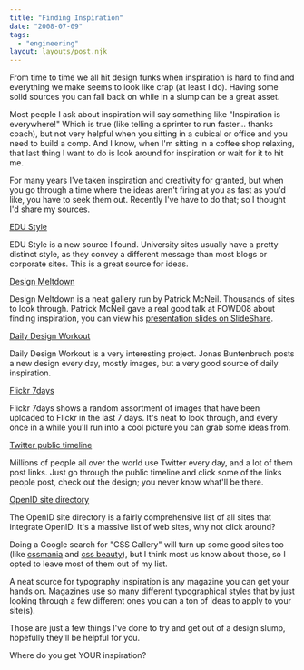 ```yaml
---
title: "Finding Inspiration"
date: "2008-07-09"
tags:
  - "engineering"
layout: layouts/post.njk
---
```


From time to time we all hit design funks when inspiration is hard to find and everything we make seems to look like crap (at least I do). Having some solid sources you can fall back on while in a slump can be a great asset.

Most people I ask about inspiration will say something like "Inspiration is everywhere!" Which is true (like telling a sprinter to run faster... thanks coach), but not very helpful when you sitting in a cubical or office and you need to build a comp. And I know, when I'm sitting in a coffee shop relaxing, that last thing I want to do is look around for inspiration or wait for it to hit me.

For many years I've taken inspiration and creativity for granted, but when you go through a time where the ideas aren't firing at you as fast as you'd like, you have to seek them out. Recently I've have to do that; so I thought I'd share my sources.

[EDU Style](http://www.edustyle.net/)

EDU Style is a new source I found. University sites usually have a pretty distinct style, as they convey a different message than most blogs or corporate sites. This is a great source for ideas.

[Design Meltdown](http://www.designmeltdown.com/)

Design Meltdown is a neat gallery run by Patrick McNeil. Thousands of sites to look through. Patrick McNeil gave a real good talk at FOWD08 about finding inspiration, you can view his [presentation slides on SlideShare](http://www.slideshare.net/carsonified/inspiration-design-trends-patrick-mc-neil).

[Daily Design Workout](http://www.jbunti.com/)

Daily Design Workout is a very interesting project. Jonas Buntenbruch posts a new design every day, mostly images, but a very good source of daily inspiration.

[Flickr 7days](http://www.flickr.com/explore/interesting/7days/)

Flickr 7days shows a random assortment of images that have been uploaded to Flickr in the last 7 days. It's neat to look through, and every once in a while you'll run into a cool picture you can grab some ideas from.

[Twitter public timeline](http://twitter.com/public_timeline)

Millions of people all over the world use Twitter every day, and a lot of them post links. Just go through the public timeline and click some of the links people post, check out the design; you never know what'll be there.

[OpenID site directory](https://www.myopenid.com/directory)

The OpenID site directory is a fairly comprehensive list of all sites that integrate OpenID. It's a massive list of web sites, why not click around?

Doing a Google search for "CSS Gallery" will turn up some good sites too (like [cssmania](http://www.cssmania.com) and [css beauty](http://www.cssbeauty.com/)), but I think most us know about those, so I opted to leave most of them out of my list.

A neat source for typography inspiration is any magazine you can get your hands on. Magazines use so many different typographical styles that by just looking through a few different ones you can a ton of ideas to apply to your site(s).

Those are just a few things I've done to try and get out of a design slump, hopefully they'll be helpful for you.

Where do you get YOUR inspiration?
